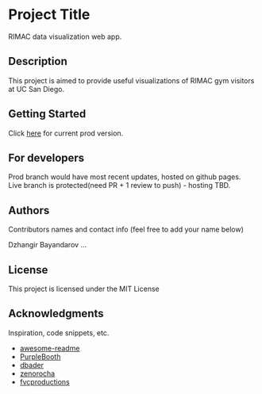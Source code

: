 # Project Title

RIMAC data visualization web app.


## Description

This project is aimed to provide useful visualizations of RIMAC gym visitors at UC San Diego.


## Getting Started
Click [here](quora.com/profile/Ashish-Kulkarni-100) for current prod version.

## For developers

Prod branch would have most recent updates, hosted on github pages.\
Live branch is protected(need PR + 1 review to push) - hosting TBD.

## Authors

Contributors names and contact info (feel free to add your name below)

Dzhangir Bayandarov
...

## License

This project is licensed under the MIT License

## Acknowledgments

Inspiration, code snippets, etc.
* [awesome-readme](https://github.com/matiassingers/awesome-readme)
* [PurpleBooth](https://gist.github.com/PurpleBooth/109311bb0361f32d87a2)
* [dbader](https://github.com/dbader/readme-template)
* [zenorocha](https://gist.github.com/zenorocha/4526327)
* [fvcproductions](https://gist.github.com/fvcproductions/1bfc2d4aecb01a834b46)